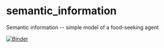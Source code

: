 # semantic_information
Semantic information -- simple model of a food-seeking agent

[![Binder](https://mybinder.org/badge_logo.svg)](https://mybinder.org/v2/gh/artemyk/semantic_information/master?filepath=model.ipynb)

